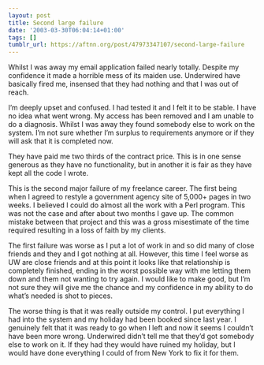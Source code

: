 ```yaml
---
layout: post
title: Second large failure
date: '2003-03-30T06:04:14+01:00'
tags: []
tumblr_url: https://aftnn.org/post/47973347107/second-large-failure
---
```

<p>Whilst I was away my email application failed nearly totally. Despite my confidence it made a horrible mess of its maiden use. Underwired have basically fired me, insensed that they had nothing and that I was out of reach.</p>
<p>I&rsquo;m deeply upset and confused. I had tested it and I felt it to be stable. I have no idea what went wrong. My access has been removed and I am unable to do a diagnosis. Whilst I was away they found somebody else to work on the system. I&rsquo;m not sure whether I&rsquo;m surplus to requirements anymore or if they will ask that it is completed now.</p>
<p>They have paid me two thirds of the contract price. This is in one sense generous as they have no functionality, but in another it is fair as they have kept all the code I wrote.</p>
<p>This is the second major failure of my freelance career. The first being when I agreed to restyle a government agency site of 5,000+ pages in two weeks. I believed I could do almost all the work with a Perl program. This was not the case and after about two months I gave up. The common mistake between that project and this was a gross misestimate of the time required resulting in a loss of faith by my clients.</p>
<p>The first failure was worse as I put a lot of work in and so did many of close friends and they and I got nothing at all. However, this time I feel worse as UW are close friends and at this point it looks like that relationship is completely finished, ending in the worst possible way with me letting them down and them not wanting to try again. I would like to make good, but I&rsquo;m not sure they will give me the chance and my confidence in my ability to do what&rsquo;s needed is shot to pieces.</p>
<p>The worse thing is that it was really outside my control. I put everything I had into the system and my holiday had been booked since last year. I genuinely felt that it was ready to go when I left and now it seems I couldn&rsquo;t have been more wrong. Underwired didn&rsquo;t tell me that they&rsquo;d got somebody else to work on it. If they had they would have ruined my holiday, but I would have done everything I could of from New York to fix it for them.</p>
